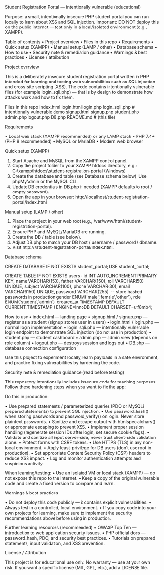 Student Registration Portal — intentionally vulnerable (educational)

Purpose: a small, intentionally insecure PHP student portal you can run locally to learn about XSS and SQL injection.
Important: DO NOT deploy this on the public internet — test only in a local/isolated environment (e.g., XAMPP).

Table of contents
	•	Project overview
	•	Files in this repo
	•	Requirements
	•	Quick setup (XAMPP)
	•	Manual setup (LAMP / other)
	•	Database schema
	•	How to use
	•	Security note & remediation guidance
	•	Warnings & best practices
	•	License / attribution

Project overview

This is a deliberately insecure student registration portal written in PHP intended for learning and testing web vulnerabilities such as SQL injection and cross-site scripting (XSS). The code contains intentionally vulnerable files (for example login_sqli.php) — that is by design to demonstrate how attacks work and how to fix them.

Files in this repo
index.html
login.html
login.php
login_sqli.php    # intentionally vulnerable demo
signup.html
signup.php
student.php
admin.php
logout.php
DB.php
README.md         # (this file)

Requirements

•	Local web stack (XAMPP recommended) or any LAMP stack
•	PHP 7.4+ (PHP 8 recommended)
•	MySQL or MariaDB
•	Modern web browser

Quick setup (XAMPP)
1.	Start Apache and MySQL from the XAMPP control panel.
2.	Copy the project folder to your XAMPP htdocs directory, e.g.:
C:\xampp\htdocs\student-registration-portal (Windows)
3.	Create the database and table (see Database schema below). Use phpMyAdmin or the MySQL CLI.
4.	Update DB credentials in DB.php if needed (XAMPP defaults to root / empty password).
5.	Open the app in your browser: http://localhost/student-registration-portal/index.html

Manual setup (LAMP / other)
1.	Place the project in your web root (e.g., /var/www/html/student-registration-portal).
2.	Ensure PHP and MySQL/MariaDB are running.
3.	Create the DB / table (see below).
4.	Adjust DB.php to match your DB host / username / password / dbname.
5.	Visit http://<your-host>/student-registration-portal/index.html.

Database schema

CREATE DATABASE IF NOT EXISTS student_portal;
USE student_portal;

CREATE TABLE IF NOT EXISTS users (
  id INT AUTO_INCREMENT PRIMARY KEY,
  name VARCHAR(150),
  father VARCHAR(150),
  roll VARCHAR(50) UNIQUE,
  subject VARCHAR(100),
  phone VARCHAR(30),
  email VARCHAR(150) UNIQUE,
  password VARCHAR(255),    -- store hashed passwords in production
  gender ENUM('male','female','other'),
  role ENUM('student','admin'),
  created_at TIMESTAMP DEFAULT CURRENT_TIMESTAMP
) ENGINE=InnoDB DEFAULT CHARSET=utf8mb4;

How to use
•	index.html — landing page
•	signup.html / signup.php — register as a student (signup stores user in users)
•	login.html / login.php — normal login implementation
•	login_sqli.php — intentionally vulnerable login endpoint to demonstrate SQL injection (do not use in production)
•	student.php — student dashboard
•	admin.php — admin view (depends on role column)
•	logout.php — destroys session and logs out
•	DB.php — database connection configuration

Use this project to experiment locally, learn payloads in a safe environment, and practice fixing vulnerabilities by hardening the code.

Security note & remediation guidance (read before testing)

This repository intentionally includes insecure code for teaching purposes. Follow these hardening steps when you want to fix the app:

Do this in production:

•	Use prepared statements / parameterized queries (PDO or MySQLi prepared statements) to prevent SQL injection.
•	Use password_hash() when storing passwords and password_verify() on login. Never store plaintext passwords.
•	Sanitize and escape output with htmlspecialchars() or appropriate escaping to prevent XSS.
•	Implement proper session handling (regenerate session IDs after login, set secure cookie flags).
•	Validate and sanitize all input server-side, never trust client-side validation alone.
•	Protect forms with CSRF tokens.
•	Use HTTPS (TLS) in any non-local environment.
•	Apply least-privilege for DB users (don’t use root in production).
•	Set appropriate Content Security Policy (CSP) headers to reduce XSS impact.
•	Log and monitor authentication attempts and suspicious activity.

When learning/testing:
•	Use an isolated VM or local stack (XAMPP) — do not expose this repo to the internet.
•	Keep a copy of the original vulnerable code and create a fixed version to compare and learn.

Warnings & best practices

•	Do not deploy this code publicly — it contains explicit vulnerabilities.
•	Always test in a controlled, local environment.
•	If you copy code into your own projects for learning, make sure to implement the security recommendations above before using in production.

Further learning resources (recommended)
•	OWASP Top Ten — introduction to web application security issues.
•	PHP official docs — password_hash, PDO, and security best practices.
•	Tutorials on prepared statements, input validation, and XSS prevention.

License / Attribution

This project is for educational use only. No warranty — use at your own risk. If you want a specific license (MIT, GPL, etc.), add a LICENSE file.

